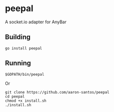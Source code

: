 # peepal
A socket.io adapter for AnyBar

## Building

`go install peepal`

## Running

`$GOPATH/bin/peepal`

Or

```
git clone https://github.com/aaron-santos/peepal
cd peepal
chmod +x install.sh
./install.sh
```

